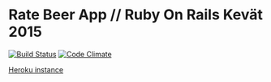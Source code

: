 # Rate Beer App // Ruby On Rails Kevät 2015
[![Build Status](https://travis-ci.org/vvainio/ratebeer.svg)](https://travis-ci.org/vvainio/ratebeer)
[![Code Climate](https://codeclimate.com/github/vvainio/ratebeer/badges/gpa.svg)](https://codeclimate.com/github/vvainio/ratebeer)

[Heroku instance](https://sheltered-retreat-7709.herokuapp.com/beers/)
